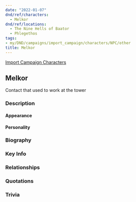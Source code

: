 ```yaml
---
date: "2022-01-07"
dnd/ref/characters:
  - Melkor
dnd/ref/locations:
  - The Nine Hells of Baator
  - Phlegethos
tags:
- my/DND/campaigns/import_campaign/characters/NPC/other
title: Melkor
---
```


[Import Campaign Characters](/dnd/characters/)

## Melkor

Contact that used to work at the tower

### Description

#### Appearance

#### Personality

### Biography

### Key Info

### Relationships

### Quotations

### Trivia
